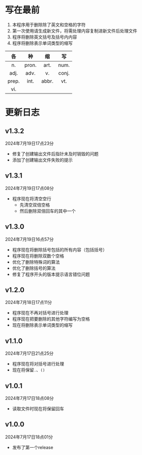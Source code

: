 # 写在最前

1. 本程序用于删除除了英文和空格的字符
2. 第一次使用请生成新文件，将需处理内容复制进新文件后处理文件
3. 程序将删除英文括号及括号内内容
4. 程序将删除表示单词类型的缩写

|   各   |   种   |   缩   |   写   |
|:-----:|:-----:|:-----:|:-----:|
|  n.   | pron. | art.  | num.  |
| adj.  | adv.  |  v.   | conj. |
| prep. | int.  | abbr. |  vt.  |
|  vi.  |       |       |       |

# 更新日志

## v1.3.2

2024年7月19日17点23分

- 修复了创建输出文件后指针未及时销毁的问题
- 添加了创建输出文件失败的提示

## v1.3.1

2024年7月19日17点08分

- 程序现在将清空空行
	- 先清空双倍空格
	- 然后删除双倍回车的其中一个

## v1.3.0

2024年7月19日16点57分

- 程序现在将删除括号包括的所有内容（包括括号）
- 程序现在将删除双数个空格
- 优化了删除特殊词的算法
- 优化了删除括号的算法
- 修复了程序开头的版本提示语言错位问题

## v1.2.0

2024年7月18日17点11分

- 程序现在不再对括号进行处理
- 程序现在把要删除的其他字符编写为空格
- 现在将删除表示单词类型的缩写

## v1.1.0

2024年7月17日21点25分

- 程序现在将对括号进行处理
- 现在将保留```.```、```()```

## v1.0.1

2024年7月17日18点08分

- 读取文件时现在将保留回车

## v1.0.0

2024年7月17日18点01分

- 发布了第一个release
